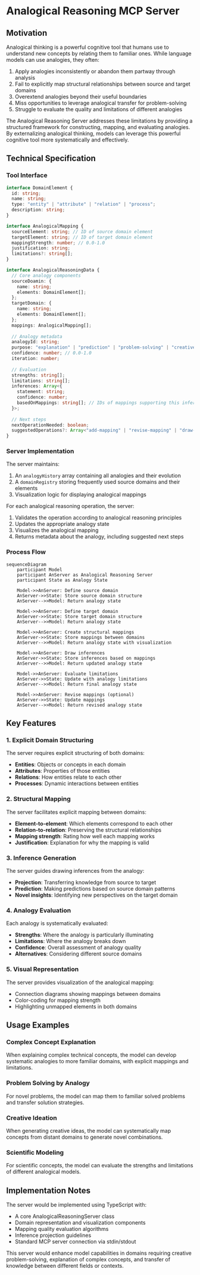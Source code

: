 # Analogical Reasoning MCP Server

## Motivation

Analogical thinking is a powerful cognitive tool that humans use to understand new concepts by relating them to familiar ones. While language models can use analogies, they often:

1. Apply analogies inconsistently or abandon them partway through analysis
2. Fail to explicitly map structural relationships between source and target domains
3. Overextend analogies beyond their useful boundaries
4. Miss opportunities to leverage analogical transfer for problem-solving
5. Struggle to evaluate the quality and limitations of different analogies

The Analogical Reasoning Server addresses these limitations by providing a structured framework for constructing, mapping, and evaluating analogies. By externalizing analogical thinking, models can leverage this powerful cognitive tool more systematically and effectively.

## Technical Specification

### Tool Interface

```typescript
interface DomainElement {
  id: string;
  name: string;
  type: "entity" | "attribute" | "relation" | "process";
  description: string;
}

interface AnalogicalMapping {
  sourceElement: string; // ID of source domain element
  targetElement: string; // ID of target domain element
  mappingStrength: number; // 0.0-1.0
  justification: string;
  limitations?: string[];
}

interface AnalogicalReasoningData {
  // Core analogy components
  sourceDoamin: {
    name: string;
    elements: DomainElement[];
  };
  targetDomain: {
    name: string;
    elements: DomainElement[];
  };
  mappings: AnalogicalMapping[];
  
  // Analogy metadata
  analogyId: string;
  purpose: "explanation" | "prediction" | "problem-solving" | "creative-generation";
  confidence: number; // 0.0-1.0
  iteration: number;
  
  // Evaluation
  strengths: string[];
  limitations: string[];
  inferences: Array<{
    statement: string;
    confidence: number;
    basedOnMappings: string[]; // IDs of mappings supporting this inference
  }>;
  
  // Next steps
  nextOperationNeeded: boolean;
  suggestedOperations?: Array<"add-mapping" | "revise-mapping" | "draw-inference" | "evaluate-limitation" | "try-new-source">;
}
```

### Server Implementation

The server maintains:

1. An `analogyHistory` array containing all analogies and their evolution
2. A `domainRegistry` storing frequently used source domains and their elements
3. Visualization logic for displaying analogical mappings

For each analogical reasoning operation, the server:

1. Validates the operation according to analogical reasoning principles
2. Updates the appropriate analogy state
3. Visualizes the analogical mapping
4. Returns metadata about the analogy, including suggested next steps

### Process Flow

```mermaid
sequenceDiagram
    participant Model
    participant AnServer as Analogical Reasoning Server
    participant State as Analogy State
    
    Model->>AnServer: Define source domain
    AnServer->>State: Store source domain structure
    AnServer-->>Model: Return analogy state
    
    Model->>AnServer: Define target domain
    AnServer->>State: Store target domain structure
    AnServer-->>Model: Return analogy state
    
    Model->>AnServer: Create structural mappings
    AnServer->>State: Store mappings between domains
    AnServer-->>Model: Return analogy state with visualization
    
    Model->>AnServer: Draw inferences
    AnServer->>State: Store inferences based on mappings
    AnServer-->>Model: Return updated analogy state
    
    Model->>AnServer: Evaluate limitations
    AnServer->>State: Update with analogy limitations
    AnServer-->>Model: Return final analogy state
    
    Model->>AnServer: Revise mappings (optional)
    AnServer->>State: Update mappings
    AnServer-->>Model: Return revised analogy state
```

## Key Features

### 1. Explicit Domain Structuring

The server requires explicit structuring of both domains:
- **Entities**: Objects or concepts in each domain
- **Attributes**: Properties of those entities
- **Relations**: How entities relate to each other
- **Processes**: Dynamic interactions between entities

### 2. Structural Mapping

The server facilitates explicit mapping between domains:
- **Element-to-element**: Which elements correspond to each other
- **Relation-to-relation**: Preserving the structural relationships
- **Mapping strength**: Rating how well each mapping works
- **Justification**: Explanation for why the mapping is valid

### 3. Inference Generation

The server guides drawing inferences from the analogy:
- **Projection**: Transferring knowledge from source to target
- **Prediction**: Making predictions based on source domain patterns
- **Novel insights**: Identifying new perspectives on the target domain

### 4. Analogy Evaluation

Each analogy is systematically evaluated:
- **Strengths**: Where the analogy is particularly illuminating
- **Limitations**: Where the analogy breaks down
- **Confidence**: Overall assessment of analogy quality
- **Alternatives**: Considering different source domains

### 5. Visual Representation

The server provides visualization of the analogical mapping:
- Connection diagrams showing mappings between domains
- Color-coding for mapping strength
- Highlighting unmapped elements in both domains

## Usage Examples

### Complex Concept Explanation
When explaining complex technical concepts, the model can develop systematic analogies to more familiar domains, with explicit mappings and limitations.

### Problem Solving by Analogy
For novel problems, the model can map them to familiar solved problems and transfer solution strategies.

### Creative Ideation
When generating creative ideas, the model can systematically map concepts from distant domains to generate novel combinations.

### Scientific Modeling
For scientific concepts, the model can evaluate the strengths and limitations of different analogical models.

## Implementation Notes

The server would be implemented using TypeScript with:
- A core AnalogicalReasoningServer class
- Domain representation and visualization components
- Mapping quality evaluation algorithms
- Inference projection guidelines
- Standard MCP server connection via stdin/stdout

This server would enhance model capabilities in domains requiring creative problem-solving, explanation of complex concepts, and transfer of knowledge between different fields or contexts.